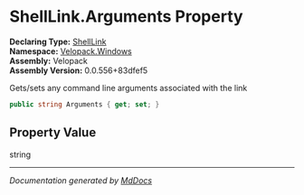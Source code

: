 ﻿<!--  
  <auto-generated>   
    The contents of this file were generated by a tool.  
    Changes to this file may be list if the file is regenerated  
  </auto-generated>   
-->

# ShellLink.Arguments Property

**Declaring Type:** [ShellLink](../index.md)  
**Namespace:** [Velopack.Windows](../../index.md)  
**Assembly:** Velopack  
**Assembly Version:** 0.0.556+83dfef5

Gets\/sets any command line arguments associated with the link

```csharp
public string Arguments { get; set; }
```

## Property Value

string

___

*Documentation generated by [MdDocs](https://github.com/ap0llo/mddocs)*
